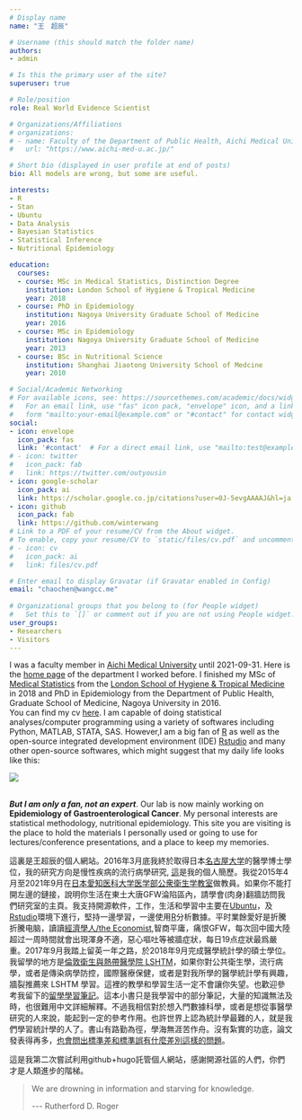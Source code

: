 ```yaml
---
# Display name
name: "王　超辰"

# Username (this should match the folder name)
authors:
- admin

# Is this the primary user of the site?
superuser: true

# Role/position
role: Real World Evidence Scientist

# Organizations/Affiliations
# organizations: 
# - name: Faculty of the Department of Public Health, Aichi Medical University (愛知医科大学)
#   url: "https://www.aichi-med-u.ac.jp/"

# Short bio (displayed in user profile at end of posts)
bio: All models are wrong, but some are useful.

interests:
- R
- Stan
- Ubuntu
- Data Analysis 
- Bayesian Statistics
- Statistical Inference
- Nutritional Epidemiology

education:
  courses:
  - course: MSc in Medical Statistics, Distinction Degree
    institution: London School of Hygiene & Tropical Medicine
    year: 2018
  - course: PhD in Epidemiology
    institution: Nagoya University Graduate School of Medicine
    year: 2016
  - course: MSc in Epidemiology
    institution: Nagoya University Graduate School of Medicine
    year: 2013
  - course: BSc in Nutritional Science
    institution: Shanghai Jiaotong University School of Medcine
    year: 2010

# Social/Academic Networking
# For available icons, see: https://sourcethemes.com/academic/docs/widgets/#icons
#   For an email link, use "fas" icon pack, "envelope" icon, and a link in the
#   form "mailto:your-email@example.com" or "#contact" for contact widget.
social:
- icon: envelope
  icon_pack: fas
  link: '#contact'  # For a direct email link, use "mailto:test@example.org".
# - icon: twitter
#   icon_pack: fab
#   link: https://twitter.com/outyousin
- icon: google-scholar
  icon_pack: ai
  link: https://scholar.google.co.jp/citations?user=0J-5evgAAAAJ&hl=ja
- icon: github
  icon_pack: fab
  link: https://github.com/winterwang
# Link to a PDF of your resume/CV from the About widget.
# To enable, copy your resume/CV to `static/files/cv.pdf` and uncomment the lines below.  
# - icon: cv
#   icon_pack: ai
#   link: files/cv.pdf

# Enter email to display Gravatar (if Gravatar enabled in Config)
email: "chaochen@wangcc.me"
  
# Organizational groups that you belong to (for People widget)
#   Set this to `[]` or comment out if you are not using People widget.  
user_groups:
- Researchers
- Visitors
---
```


I was a faculty member in [Aichi Medical University](http://www.aichi-med-u.ac.jp/) until 2021-09-31. Here is the [home page](http://dph-amu.umin.jp) of the department I worked before. I finished my MSc of [Medical Statistics](https://www.lshtm.ac.uk/study/masters/medical-statistics) from the [London School of Hygiene & Tropical Medicine](https://www.lshtm.ac.uk/) in 2018 and PhD in Epidemiology from the Department of Public Health, Graduate School of Medicine, Nagoya University in 2016. <br> You can find my cv [here](https://github.com/winterwang/markdown_cv/raw/master/Rmarkdown/rap-2pg-cv.pdf). I am capable of doing statistical analyses/computer programming using a variety of softwares including Python, MATLAB, STATA, SAS. However,I am a big fan of [R](https://www.r-project.org/) as well as the open-source integrated development environment (IDE) [Rstudio](https://www.rstudio.com/) and many other open-source softwares, which might suggest that my daily life looks like this:


![](/gif/working.gif)



<br> _**But I am only a fan, not an expert**_. Our lab is now mainly working on **Epidemiology of Gastroenterological Cancer**. My personal interests are statistical methodology, nutritional epidemiology. This site you are visiting is the place to hold the materials I personally used or going to use for lectures/conference presentations, and a place to keep my memories. 

這裏是王超辰的個人網站。2016年3月底我終於取得日本[名古屋大学](http://www.med.nagoya-u.ac.jp/medical/)的醫學博士學位，我的研究方向是慢性疾病的流行病學研究, [這](https://github.com/winterwang/markdown_cv/raw/master/Rmarkdown/rap-2pg-cv.pdf)是我的個人簡歷。我從2015年4月至2021年9月在[日本愛知医科大学医学部公衆衛生学教室](http://dph-amu.umin.jp)做教員。如果你不能打開左邊的鏈接，說明你生活在東土大唐GFW淪陷區內，請學會(肉身)翻牆訪問我們研究室的主頁。我支持開源軟件，工作，生活和學習中主要在[Ubuntu](https://www.ubuntu.com/)，及[Rstudio](https://www.rstudio.com/)環境下進行，堅持一邊學習，一邊使用[R](https://www.r-project.org/)分析數據。平时業餘愛好是折騰折騰电脑，讀讀[經濟學人/the Economist](http://www.economist.com/),智商平庸，痛恨GFW，每次回中國大陸超过一周時間就會出現渾身不適，惡心嘔吐等被牆症狀，每日19点症狀最爲嚴重。2017年9月我踏上留英一年之路，於2018年9月完成醫學統計學的碩士學位。我留學的地方是[倫敦衛生與熱帶醫學院 LSHTM](https://www.lshtm.ac.uk/)，如果你對公共衛生學，流行病學，或者是傳染病學防控，國際醫療保健，或者是對我所學的醫學統計學有興趣，牆裂推薦來 LSHTM 學習。這裡的教學和學習生活一定不會讓你失望。也歡迎參考我留下的[留學學習筆記](http://wangcc.me/LSHTMlearningnote/)。這本小書只是我學習中的部分筆記，大量的知識無法及時，也很難用中文詳細解釋。不過我相信對於想入門數據科學，或者是想從事醫學研究的人來說，能起到一定的參考作用。也許世界上認為統計學最難的人，就是我們學習統計學的人了。書山有路勤為徑，學海無涯苦作舟。沒有紮實的功底，論文發表得再多，[也會問出標準差和標準誤有什麼差別這樣的問題](https://www.researchgate.net/post/What_is_the_difference_between_meanSD_and_meanSE)。

這是我第二次嘗試利用github+hugo託管個人網站，感謝開源社區的人們，你們才是人類進步的階梯。


> We are drowning in information and starving for knowledge.
>
> --- Rutherford D. Roger